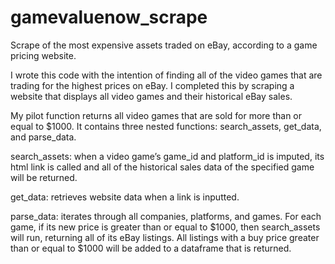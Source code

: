 # gamevaluenow_scrape
Scrape of the most expensive assets traded on eBay, according to a game pricing website.


I wrote this code with the intention of finding all of the video games that are trading for the highest prices on eBay.
I completed this by scraping a website that displays all video games and their historical eBay sales.

My pilot function returns all video games that are sold for more than or equal to $1000.
It contains three nested functions: search_assets, get_data, and parse_data.

search_assets: when a video game’s game_id and platform_id is imputed, its html link is called
               and all of the historical sales data of the specified game will be returned.

get_data: retrieves website data when a link is inputted.

parse_data: iterates through all companies, platforms, and games.
            For each game, if its new price is greater than or equal to $1000, then search_assets will run, returning all of its eBay listings.
            All listings with a buy price greater than or equal to $1000 will be added to a dataframe that is returned.
